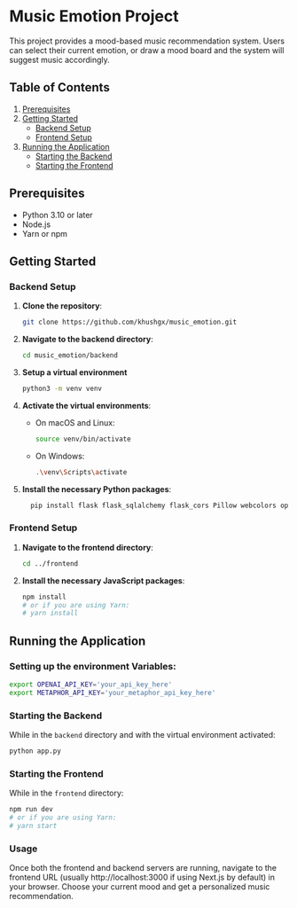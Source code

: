 

# Music Emotion Project
This project provides a mood-based music recommendation system. Users can select their current emotion, or draw a mood board and the system will suggest music accordingly.


## Table of Contents

1. [Prerequisites](#prerequisites)
2. [Getting Started](#getting-started)
   - [Backend Setup](#backend-setup)
   - [Frontend Setup](#frontend-setup)
3. [Running the Application](#running-the-application)
   - [Starting the Backend](#starting-the-backend)
   - [Starting the Frontend](#starting-the-frontend)

## Prerequisites

- Python 3.10 or later
- Node.js
- Yarn or npm

## Getting Started

### Backend Setup

1. **Clone the repository**:

   ```bash
   git clone https://github.com/khushgx/music_emotion.git
   ```

2. **Navigate to the backend directory**:

   ```bash
   cd music_emotion/backend
   ```

3. **Setup a virtual environment** 

   ```bash
   python3 -m venv venv
   ```


4. **Activate the virtual environments**:

   - On macOS and Linux:

     ```bash
     source venv/bin/activate
     ```

   - On Windows:

     ```bash
     .\venv\Scripts\activate
     ```

5. **Install the necessary Python packages**:

   ```bash
     pip install flask flask_sqlalchemy flask_cors Pillow webcolors openai metaphor-python
     ```

### Frontend Setup

1. **Navigate to the frontend directory**:

   ```bash
   cd ../frontend
   ```

2. **Install the necessary JavaScript packages**:

   ```bash
   npm install
   # or if you are using Yarn:
   # yarn install
   ```

## Running the Application

### Setting up the environment Variables: 
``` bash
export OPENAI_API_KEY='your_api_key_here'
export METAPHOR_API_KEY='your_metaphor_api_key_here' 
```

### Starting the Backend

While in the `backend` directory and with the virtual environment activated:

```bash
python app.py
```

### Starting the Frontend

While in the `frontend` directory:

```bash
npm run dev
# or if you are using Yarn:
# yarn start
```

### Usage
Once both the frontend and backend servers are running, navigate to the frontend URL (usually http://localhost:3000 if using Next.js by default) in your browser. Choose your current mood and get a personalized music recommendation.

